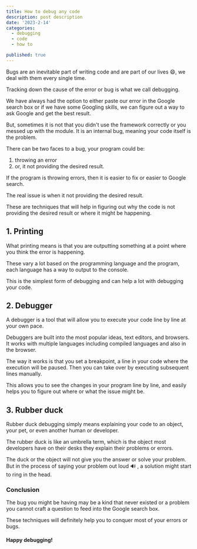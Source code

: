 ```yaml
---
title: How to debug any code
description: post description
date: '2023-2-14'
categories:
  - debugging
  - code
  - how to

published: true
---
```


Bugs are an inevitable part of writing code and are part of our lives 😄, we deal with them every single time.

Tracking down the cause of the error or bug is what we call debugging.

We have always had the option to either paste our error in the Google search box or if we have some Googling skills, we can figure out a way to ask Google and get the best result.

But, sometimes it is not that you didn't use the framework correctly or you messed up with the module. It is an internal bug, meaning your code itself is the problem.

There can be two faces to a bug, your program could be:

1. throwing an error
2. or, it not providing the desired result.

If the program is throwing errors, then it is easier to fix or easier to Google search.

The real issue is when it not providing the desired result.

These are techniques that will help in figuring out why the code is not providing the desired result or where it might be happening.

## 1\. Printing

What printing means is that you are outputting something at a point where you think the error is happening.

These vary a lot based on the programming language and the program, each language has a way to output to the console.

This is the simplest form of debugging and can help a lot with debugging your code.

## 2\. Debugger

A debugger is a tool that will allow you to execute your code line by line at your own pace.

Debuggers are built into the most popular ideas, text editors, and browsers. It works with multiple languages including compiled languages and also in the browser.

The way it works is that you set a breakpoint, a line in your code where the execution will be paused. Then you can take over by executing subsequent lines manually.

This allows you to see the changes in your program line by line, and easily helps you to figure out where or what the issue might be.

## 3\. Rubber duck

Rubber duck debugging simply means explaining your code to an object, your pet, or even another human or developer.

The rubber duck is like an umbrella term, which is the object most developers have on their desks they explain their problems or errors.

The duck or the object will not give you the answer or solve your problem. But in the process of saying your problem out loud 🔊 , a solution might start to ring in the head.

### Conclusion

The bug you might be having may be a kind that never existed or a problem you cannot craft a question to feed into the Google search box.

These techniques will definitely help you to conquer most of your errors or bugs.

#### Happy debugging!
